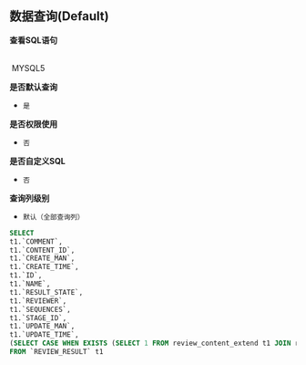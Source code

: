## 数据查询(Default) <!-- {docsify-ignore-all} -->



<p class="panel-title"><b>查看SQL语句</b></p>
<br>

<el-row>
&nbsp;<el-tag @click="MYSQL5 = true">MYSQL5</el-tag>
</el-row>

<br>
<p class="panel-title"><b>是否默认查询</b></p>

* `是`

<p class="panel-title"><b>是否权限使用</b></p>

* `否`

<p class="panel-title"><b>是否自定义SQL</b></p>

* `否`

<p class="panel-title"><b>查询列级别</b></p>

* `默认（全部查询列）`






<el-dialog v-model="MYSQL5" title="MYSQL5">

```sql
SELECT
t1.`COMMENT`,
t1.`CONTENT_ID`,
t1.`CREATE_MAN`,
t1.`CREATE_TIME`,
t1.`ID`,
t1.`NAME`,
t1.`RESULT_STATE`,
t1.`REVIEWER`,
t1.`SEQUENCES`,
t1.`STAGE_ID`,
t1.`UPDATE_MAN`,
t1.`UPDATE_TIME`,
(SELECT CASE WHEN EXISTS (SELECT 1 FROM review_content_extend t1 JOIN relation t2 ON t2.id = t1.id JOIN review t3 ON t3.id = t2.PRINCIPAL_ID  WHERE t1.id = t1.`CONTENT_ID`  AND t3.state = '20') THEN 1 ELSE 0 END AS result) AS `WHETHER_REVIEW`
FROM `REVIEW_RESULT` t1 


```

</el-dialog>

<script>
 const { createApp } = Vue
  createApp({
    data() {
      return {
                MYSQL5 : false
        
      }
    },
    methods: {
    }
  }).use(ElementPlus).mount('#app')
</script>